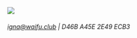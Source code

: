 ![](https://komarev.com/ghpvc/?username=uhIgnacio)

###### [igna@waifu.club](mailto:igna@waifu.club) | D46B A45E 2E49 ECB3
